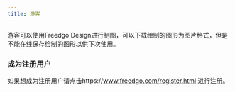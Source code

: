 ```yaml
---
title: 游客
---
```


游客可以使用Freedgo Design进行制图，可以下载绘制的图形为图片格式，但是不能在线保存绘制的图形以供下次使用。
### 成为注册用户
如果想成为注册用户请点击https://www.freedgo.com/register.html 进行注册。
 <script async src="https://pagead2.googlesyndication.com/pagead/js/adsbygoogle.js"></script><ins class="adsbygoogle" style="display:block; text-align:center;" data-ad-layout="in-article" data-ad-format="fluid" data-ad-client="ca-pub-9055212255210230" data-ad-slot="7941459222"></ins> <script>(adsbygoogle = window.adsbygoogle || []).push({});</script>

